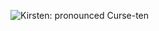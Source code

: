 ![Kirsten: pronounced Curse-ten](https://media-exp1.licdn.com/dms/image/C4D16AQHDUP4YCuKgkg/profile-displaybackgroundimage-shrink_350_1400/0?e=1603929600&v=beta&t=MiI04MElXgZHICFh3LxYnEk8ftHT8Yc_exWQSu9tTk8)

<!--
**kirstenlindsmith/kirstenlindsmith** is a ✨ _special_ ✨ repository because its `README.md` (this file) appears on your GitHub profile.

Here are some ideas to get you started:

- 🔭 I’m currently working on ...
- 🌱 I’m currently learning ...
- 👯 I’m looking to collaborate on ...
- 🤔 I’m looking for help with ...
- 💬 Ask me about ...
- 📫 How to reach me: ...
- 😄 Pronouns: ...
- ⚡ Fun fact: ...
-->
